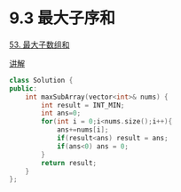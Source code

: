 # 9.3 最大子序和

[53. 最大子数组和](https://leetcode.cn/problems/maximum-subarray/)

[讲解](https://programmercarl.com/0053.%E6%9C%80%E5%A4%A7%E5%AD%90%E5%BA%8F%E5%92%8C.html#%E7%AE%97%E6%B3%95%E5%85%AC%E5%BC%80%E8%AF%BE)

```cpp
class Solution {
public:
    int maxSubArray(vector<int>& nums) {
        int result = INT_MIN;
        int ans=0;
        for(int i = 0;i<nums.size();i++){
            ans+=nums[i];
            if(result<ans) result = ans;
            if(ans<0) ans = 0;
        }
        return result;
    }
};
```

